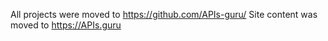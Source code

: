 All projects were moved to https://github.com/APIs-guru/
Site content was moved to https://APIs.guru
